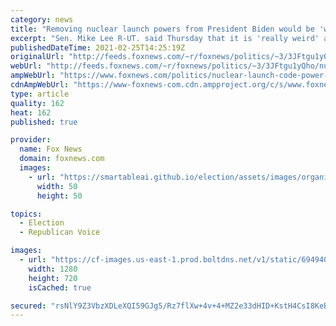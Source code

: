 ```yaml
---
category: news
title: "Removing nuclear launch powers from President Biden would be 'wildly unconstitutional': Mike Lee"
excerpt: "Sen. Mike Lee R-UT. said Thursday that it is 'really weird' and 'unconstitutional' that Democrats want to change the nuclear launch code policy, which places sole power in the hands of the president. "
publishedDateTime: 2021-02-25T14:25:19Z
originalUrl: "http://feeds.foxnews.com/~r/foxnews/politics/~3/3JFtgu1yQho/nuclear-launch-code-power-changed-joe-biden-mike-lee"
webUrl: "http://feeds.foxnews.com/~r/foxnews/politics/~3/3JFtgu1yQho/nuclear-launch-code-power-changed-joe-biden-mike-lee"
ampWebUrl: "https://www.foxnews.com/politics/nuclear-launch-code-power-changed-joe-biden-mike-lee.amp"
cdnAmpWebUrl: "https://www-foxnews-com.cdn.ampproject.org/c/s/www.foxnews.com/politics/nuclear-launch-code-power-changed-joe-biden-mike-lee.amp"
type: article
quality: 162
heat: 162
published: true

provider:
  name: Fox News
  domain: foxnews.com
  images:
    - url: "https://smartableai.github.io/election/assets/images/organizations/foxnews.com-50x50.jpg"
      width: 50
      height: 50

topics:
  - Election
  - Republican Voice

images:
  - url: "https://cf-images.us-east-1.prod.boltdns.net/v1/static/694940094001/9a50ef65-defc-425f-8ddc-058fef21e866/f33db3e8-44d1-4d65-952b-a22d51ef049c/1280x720/match/image.jpg"
    width: 1280
    height: 720
    isCached: true

secured: "rsNlY9Z3VbzXDLeXQI59GJg5/Rz7flXw+4v+4+MZ2e33dHID+KstH4CsI8KeBXUAw/tPXNja4bbx+MXqvKMdwgnlBfo7tFoKfLRRSNsKOUBLq4vBLnuvcpmQNmulWa/kwhqpQViXMF67o6Rd0fYFu8vWNoyXEsAHifdZQliiX1m5okGeCxl5tSOO308j6dV44U+GasPkSbZNJl875c572EscWEXiIxgVoP0ZPzy7x4TnNeQPY64URMQvBfX/6KCXo3IXsXBdn/0iMhatOHNwY18rFXypOlginIc0RDV/DzRQnieKsNf1BJhk3TDu29bdmKdXj9v2lwRUvaS7afwbh5mGQP3Cu6mJGwhjLp5PMT0=;k80v9IOT04mX0NF51Cdmdw=="
---
```


